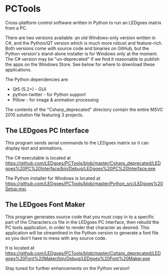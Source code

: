PCTools
=======

Cross-platform control software written in Python to run an LEDgoes matrix from a PC.

There are two versions available: an old Windows-only version written in C#, and the Python/QT version which is much more robust and feature-rich.  Both versions come with source code and binaries on GitHub, but the Python version's stand-alone installer is for Windows only at the moment.  The C# version may be "un-deprecated" if we find it reasonable to publish the apps on the Windows Store.  See below for where to download these applications.

The Python dependencies are:
* Qt5 (5.2+) - GUI
* python-twitter - for Python support
* Pillow - for image & animation processing

The contents of the "Csharp_deprecated" directory contain the entire MSVC 2010 solution file featuring 3 projects.

The LEDgoes PC Interface
------------------------

This program sends serial commands to the LEDgoes matrix so it can display text and animations.

The C# executable is located at https://github.com/LEDgoes/PCTools/blob/master/Csharp_deprecated/LEDgoes%20PC%20Interface/bin/Debug/LEDgoes%20PC%20Interface.exe

The Python installer for Windows is located at https://github.com/LEDgoes/PCTools/blob/master/Python_src/LEDgoes%20Setup.msi.

The LEDgoes Font Maker
----------------------

This program generates source code that you must copy in to a specific part of the Characters.cs file in the LEDgoes PC Interface, then rebuild the PC tools application, in order to render that character as desired.  This application will be streamlined in the Python version to generate a font file so you don't have to mess with any source code.

It is located at https://github.com/LEDgoes/PCTools/blob/master/Csharp_deprecated/LEDgoes%20Font%20Maker/bin/Debug/LEDgoes%20Font%20Maker.exe

Stay tuned for further enhancements on the Python version!
